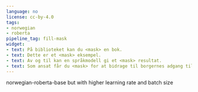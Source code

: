 ```yaml
---
language: no
license: cc-by-4.0
tags:
- norwegian
- roberta
pipeline_tag: fill-mask
widget:
- text: På biblioteket kan du <mask> en bok.
- text: Dette er et <mask> eksempel.
- text: Av og til kan en språkmodell gi et <mask> resultat. 
- text: Som ansat får du <mask> for at bidrage til borgernes adgang til dansk kulturarv, til forskning og til samfundets demokratiske udvikling.
---
```



norwegian-roberta-base but with higher learning rate and batch size